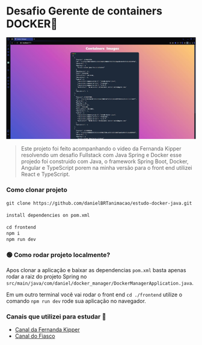 # Desafio Gerente de containers DOCKER🐋

<img src="./img-project/img-project.jpeg" alt="img-project" />

> Este projeto foi feito acompanhando o video da Fernanda Kipper resolvendo um desafio Fullstack com Java Spring e Docker esse projedo foi construido com Java, o framework Spring Boot, Docker, Angular e TypeScript porem na minha versão para o front end utilizei React e TypeScript.

### Como clonar projeto

```
git clone https://github.com/danielBRTanimacao/estudo-docker-java.git

install dependencies on pom.xml

cd frontend
npm i
npm run dev
```

### 🟢 Como rodar projeto localmente?
Apos clonar a aplicação e baixar as dependencias `pom.xml` basta apenas rodar a raiz do projeto Spring no `src/main/java/com/daniel/docker_manager/DockerManagerApplication.java`.

Em um outro terminal você vai rodar o front end `cd ./frontend` utilize o comando `npm run dev` rode sua aplicação no navegador.

### Canais que utilizei para estudar 🐋

-   <a href="https://www.youtube.com/@kipperdev">Canal da Fernanda Kipper</a>
-   <a href="https://www.youtube.com/@GrandeFiasco">Canal do Fiasco</a>
